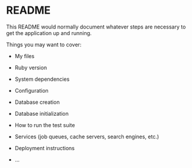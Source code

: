 # README

This README would normally document whatever steps are necessary to get the
application up and running.

Things you may want to cover:

* My files

* Ruby version

* System dependencies

* Configuration

* Database creation

* Database initialization

* How to run the test suite

* Services (job queues, cache servers, search engines, etc.)

* Deployment instructions

* ...
